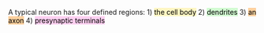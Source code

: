 A typical neuron has four defined regions:
	1) <mark style="background: #FFF3A3A6;">the cell body</mark>
	2) <mark style="background: #BBFABBA6;">dendrites</mark>
	3) <mark style="background: #FFB86CA6;">an axon</mark>
	4) <mark style="background: #FFB8EBA6;">presynaptic terminals</mark>



